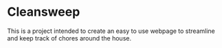 Cleansweep
==========

This is a project intended to create an easy to use webpage to streamline and keep track of chores around the house. 